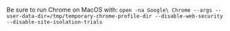 Be sure to run Chrome on MacOS with: `open -na Google\ Chrome --args --user-data-dir=/tmp/temporary-chrome-profile-dir --disable-web-security --disable-site-isolation-trials`
